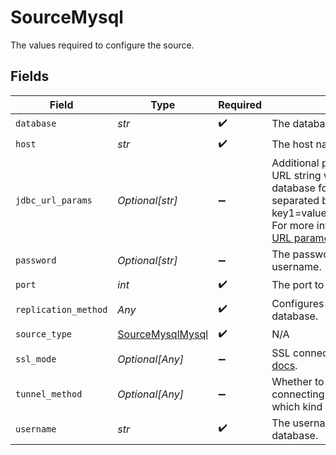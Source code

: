 # SourceMysql

The values required to configure the source.


## Fields

| Field                                                                                                                                                                                                                                                                                                                                                       | Type                                                                                                                                                                                                                                                                                                                                                        | Required                                                                                                                                                                                                                                                                                                                                                    | Description                                                                                                                                                                                                                                                                                                                                                 | Example                                                                                                                                                                                                                                                                                                                                                     |
| ----------------------------------------------------------------------------------------------------------------------------------------------------------------------------------------------------------------------------------------------------------------------------------------------------------------------------------------------------------- | ----------------------------------------------------------------------------------------------------------------------------------------------------------------------------------------------------------------------------------------------------------------------------------------------------------------------------------------------------------- | ----------------------------------------------------------------------------------------------------------------------------------------------------------------------------------------------------------------------------------------------------------------------------------------------------------------------------------------------------------- | ----------------------------------------------------------------------------------------------------------------------------------------------------------------------------------------------------------------------------------------------------------------------------------------------------------------------------------------------------------- | ----------------------------------------------------------------------------------------------------------------------------------------------------------------------------------------------------------------------------------------------------------------------------------------------------------------------------------------------------------- |
| `database`                                                                                                                                                                                                                                                                                                                                                  | *str*                                                                                                                                                                                                                                                                                                                                                       | :heavy_check_mark:                                                                                                                                                                                                                                                                                                                                          | The database name.                                                                                                                                                                                                                                                                                                                                          |                                                                                                                                                                                                                                                                                                                                                             |
| `host`                                                                                                                                                                                                                                                                                                                                                      | *str*                                                                                                                                                                                                                                                                                                                                                       | :heavy_check_mark:                                                                                                                                                                                                                                                                                                                                          | The host name of the database.                                                                                                                                                                                                                                                                                                                              |                                                                                                                                                                                                                                                                                                                                                             |
| `jdbc_url_params`                                                                                                                                                                                                                                                                                                                                           | *Optional[str]*                                                                                                                                                                                                                                                                                                                                             | :heavy_minus_sign:                                                                                                                                                                                                                                                                                                                                          | Additional properties to pass to the JDBC URL string when connecting to the database formatted as 'key=value' pairs separated by the symbol '&'. (example: key1=value1&key2=value2&key3=value3). For more information read about <a href="https://dev.mysql.com/doc/connector-j/8.0/en/connector-j-reference-jdbc-url-format.html">JDBC URL parameters</a>. |                                                                                                                                                                                                                                                                                                                                                             |
| `password`                                                                                                                                                                                                                                                                                                                                                  | *Optional[str]*                                                                                                                                                                                                                                                                                                                                             | :heavy_minus_sign:                                                                                                                                                                                                                                                                                                                                          | The password associated with the username.                                                                                                                                                                                                                                                                                                                  |                                                                                                                                                                                                                                                                                                                                                             |
| `port`                                                                                                                                                                                                                                                                                                                                                      | *int*                                                                                                                                                                                                                                                                                                                                                       | :heavy_check_mark:                                                                                                                                                                                                                                                                                                                                          | The port to connect to.                                                                                                                                                                                                                                                                                                                                     | 3306                                                                                                                                                                                                                                                                                                                                                        |
| `replication_method`                                                                                                                                                                                                                                                                                                                                        | *Any*                                                                                                                                                                                                                                                                                                                                                       | :heavy_check_mark:                                                                                                                                                                                                                                                                                                                                          | Configures how data is extracted from the database.                                                                                                                                                                                                                                                                                                         |                                                                                                                                                                                                                                                                                                                                                             |
| `source_type`                                                                                                                                                                                                                                                                                                                                               | [SourceMysqlMysql](../../models/shared/sourcemysqlmysql.md)                                                                                                                                                                                                                                                                                                 | :heavy_check_mark:                                                                                                                                                                                                                                                                                                                                          | N/A                                                                                                                                                                                                                                                                                                                                                         |                                                                                                                                                                                                                                                                                                                                                             |
| `ssl_mode`                                                                                                                                                                                                                                                                                                                                                  | *Optional[Any]*                                                                                                                                                                                                                                                                                                                                             | :heavy_minus_sign:                                                                                                                                                                                                                                                                                                                                          | SSL connection modes. Read more <a href="https://dev.mysql.com/doc/connector-j/8.0/en/connector-j-reference-using-ssl.html"> in the docs</a>.                                                                                                                                                                                                               |                                                                                                                                                                                                                                                                                                                                                             |
| `tunnel_method`                                                                                                                                                                                                                                                                                                                                             | *Optional[Any]*                                                                                                                                                                                                                                                                                                                                             | :heavy_minus_sign:                                                                                                                                                                                                                                                                                                                                          | Whether to initiate an SSH tunnel before connecting to the database, and if so, which kind of authentication to use.                                                                                                                                                                                                                                        |                                                                                                                                                                                                                                                                                                                                                             |
| `username`                                                                                                                                                                                                                                                                                                                                                  | *str*                                                                                                                                                                                                                                                                                                                                                       | :heavy_check_mark:                                                                                                                                                                                                                                                                                                                                          | The username which is used to access the database.                                                                                                                                                                                                                                                                                                          |                                                                                                                                                                                                                                                                                                                                                             |